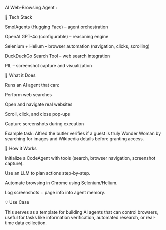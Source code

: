 AI Web-Browsing Agent :

🔧 Tech Stack

SmolAgents (Hugging Face) – agent orchestration

OpenAI GPT-4o (configurable) – reasoning engine

Selenium + Helium – browser automation (navigation, clicks, scrolling)

DuckDuckGo Search Tool – web search integration

PIL – screenshot capture and visualization

🚀 What it Does

Runs an AI agent that can:

Perform web searches

Open and navigate real websites

Scroll, click, and close pop-ups

Capture screenshots during execution

Example task: Alfred the butler verifies if a guest is truly Wonder Woman by searching for images and Wikipedia details before granting access.

📂 How it Works

Initialize a CodeAgent with tools (search, browser navigation, screenshot capture).

Use an LLM to plan actions step-by-step.

Automate browsing in Chrome using Selenium/Helium.

Log screenshots + page info into agent memory.

💡 Use Case

This serves as a template for building AI agents that can control browsers, useful for tasks like information verification, automated research, or real-time data collection.
